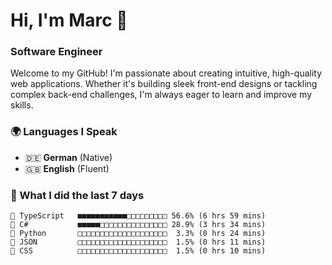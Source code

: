 # Hi, I'm Marc 👋 
### Software Engineer

Welcome to my GitHub! I'm passionate about creating intuitive, high-quality web applications. Whether it's building sleek front-end designs or tackling complex back-end challenges, I'm always eager to learn and improve my skills.  

### 🌍 Languages I Speak  
- 🇩🇪 **German** (Native)  
- 🇬🇧 **English** (Fluent)

### 🤯 What I did the last 7 days

```
🔷 TypeScript   ■■■■■■■■■■■□□□□□□□□□ 56.6% (6 hrs 59 mins)
🔷 C#           ■■■■■□□□□□□□□□□□□□□□ 28.9% (3 hrs 34 mins)
🐍 Python       □□□□□□□□□□□□□□□□□□□□  3.3% (0 hrs 24 mins)
📄 JSON         □□□□□□□□□□□□□□□□□□□□  1.5% (0 hrs 11 mins)
🎨 CSS          □□□□□□□□□□□□□□□□□□□□  1.5% (0 hrs 10 mins)
```